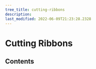 ```yaml
---
tree_title: cutting-ribbons
description: 
last_modified: 2022-06-09T21:23:28.2328
---
```


# Cutting Ribbons

## Contents

